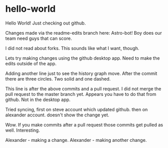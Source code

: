 # hello-world
Hello World! Just checking out github.

Changes made via the readme-edits branch here:
Astro-bot! Boy does our team need guys that can score.

I did not read about forks. This sounds like what I want, though.

Lets try making changes using the github desktop app. Need to make the edits outside of the app.

Adding another line just to see the history graph move.
After the commit there are three circles. Two solid and one dashed.

This line is after the above commits and a pull request. I did not merge the pull request to the master branch yet.
Appears you have to do that from github. Not in the desktop app.

Tried syncing, first on steve account which updated github. then on alexander account. doesn't show the change yet.

Wow. If you make commits after a pull request those commits get pulled as well. Interesting.

Alexander - making a change.
Alexander - making another change.